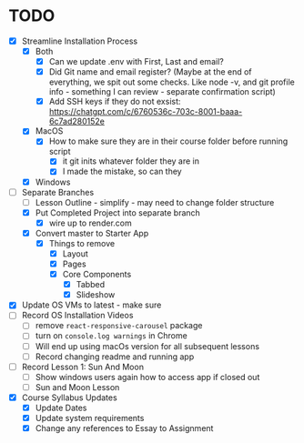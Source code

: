 # TODO

-   [x] Streamline Installation Process
    -   [x] Both
        -   [x] Can we update .env with First, Last and email?
        -   [x] Did Git name and email register? (Maybe at the end of everything, we spit out some checks. Like node -v, and git profile info - something I can review - separate confirmation script)
        -   [x] Add SSH keys if they do not exsist: https://chatgpt.com/c/6760536c-703c-8001-baaa-6c7ad280152e
    -   [x] MacOS
        -   [x] How to make sure they are in their course folder before running script
            -   [x] it git inits whatever folder they are in
            -   [x] I made the mistake, so can they
    -   [x] Windows
-   [ ] Separate Branches
    -   [ ] Lesson Outline - simplify - may need to change folder structure
    -   [x] Put Completed Project into separate branch
        -   [x] wire up to render.com
    -   [x] Convert master to Starter App
        -   [x] Things to remove
            -   [x] Layout
            -   [x] Pages
            -   [x] Core Components
                -   [x] Tabbed
                -   [x] Slideshow
-   [x] Update OS VMs to latest - make sure
-   [ ] Record OS Installation Videos
    -   [ ] remove `react-responsive-carousel` package
    -   [ ] turn on `console.log warnings` in Chrome
    -   [ ] Will end up using macOs version for all subsequent lessons
    -   [ ] Record changing readme and running app
-   [ ] Record Lesson 1: Sun And Moon
    -   [ ] Show windows users again how to access app if closed out
    -   [ ] Sun and Moon Lesson
-   [x] Course Syllabus Updates
    -   [x] Update Dates
    -   [x] Update system requirements
    -   [x] Change any references to Essay to Assignment
